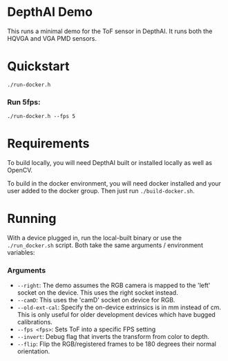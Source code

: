 # DepthAI Demo 

This runs a minimal demo for the ToF sensor in DepthAI. It runs both the HQVGA and VGA PMD sensors. 

# Quickstart

`./run-docker.h`

### Run 5fps:
`./run-docker.h --fps 5`

# Requirements

To build locally, you will need DepthAI built or installed locally as well as OpenCV. 

To build in the docker environment, you will need docker installed and your user added to the docker group. Then just run `./build-docker.sh`. 

# Running

With a device plugged in, run the local-built binary or use the `./run_docker.sh` script. Both take the same arguments / environment variables:

### Arguments
- `--right`: The demo assumes the RGB camera is mapped to the 'left' socket on the device. This uses the right socket instead.
- `--camD`: This uses the 'camD' socket on device for RGB.
- `--old-ext-cal`: Specify the on-device extrinsics is in mm instead of cm. This is only useful for older development devices which have bugged calibrations.
- `--fps <fps>`: Sets ToF into a specific FPS setting
- `--invert`: Debug flag that inverts the transform from color to depth.
- `--flip`: Flip the RGB/registered frames to be 180 degrees their normal orientation.
